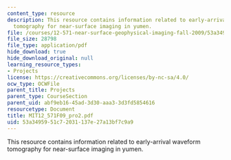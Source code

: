 ```yaml
---
content_type: resource
description: This resource contains information related to early-arrival waveform
  tomography for near-surface imaging in yumen.
file: /courses/12-571-near-surface-geophysical-imaging-fall-2009/53a3495951c72031137e27a13bf7c9a9_MIT12_571F09_pro2.pdf
file_size: 28798
file_type: application/pdf
hide_download: true
hide_download_original: null
learning_resource_types:
- Projects
license: https://creativecommons.org/licenses/by-nc-sa/4.0/
ocw_type: OCWFile
parent_title: Projects
parent_type: CourseSection
parent_uid: abf9eb16-45ad-3d30-aaa3-3d3fd5854616
resourcetype: Document
title: MIT12_571F09_pro2.pdf
uid: 53a34959-51c7-2031-137e-27a13bf7c9a9
---
```

This resource contains information related to early-arrival waveform tomography for near-surface imaging in yumen.